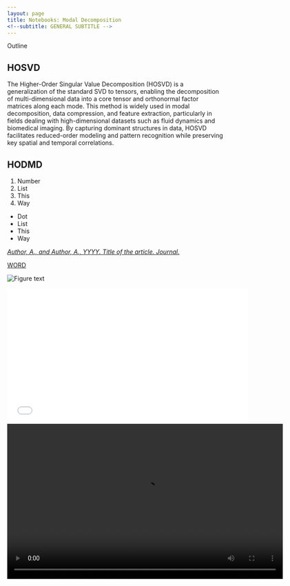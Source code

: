 ```yaml
---
layout: page
title: Notebooks: Modal Decomposition
<!--subtitle: GENERAL SUBTITLE -->
---
```


<!-- Comment -->

Outline

## HOSVD
The Higher-Order Singular Value Decomposition (HOSVD) is a generalization of the standard SVD to tensors, 
enabling the decomposition of multi-dimensional data into a core tensor and orthonormal factor matrices along each mode.
This method is widely used in modal decomposition, data compression, and feature extraction, particularly in fields dealing with high-dimensional datasets such as fluid dynamics and biomedical imaging. 
By capturing dominant structures in data, HOSVD facilitates reduced-order modeling and pattern recognition while preserving key spatial and temporal correlations.



## HODMD


<!-- LISTS -->
1.	Number
2.	List
3.  This
4.  Way

*   Dot
*   List
*   This
*   Way

<!-- REFERENCES -->
[*Author, A., and Author, A., YYYY. Title of the article. Journal.*](LINK-TO-THE-ARTICLE)

<!-- LINKS -->
[WORD](LINK)

<!-- IMAGES -->
![Figure text](https://github.com/modelflows/modelflowsapp/blob/master/assets/img/YOURIMAGEHERE.png?raw=true)

<!-- VIDEOS -->
<iframe width="560" height="315" src="LINK-EXTRACTED-FROM-YOUTUBE-CODE" title="YouTube video player" frameborder="0" allow="accelerometer; autoplay; clipboard-write; encrypted-media; gyroscope; picture-in-picture; web-share" referrerpolicy="strict-origin-when-cross-origin" allowfullscreen></iframe>
<video width="640" height="360" controls><source src="https://github.com/modelflows/modelflowsapp/blob/master/assets/vid/YOURVIDEOHERE.mp4?raw=true" type="video/mp4">
